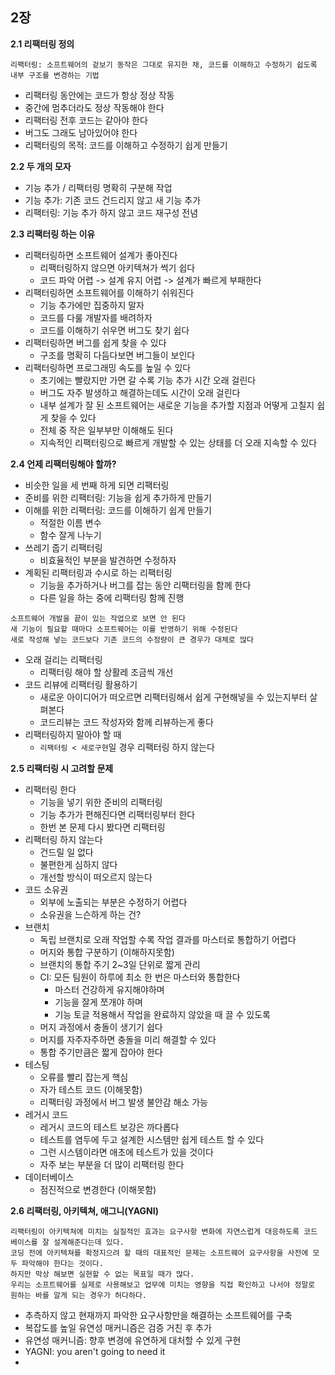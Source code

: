 ## 2장

**2.1 리팩터링 정의**

```
리팩터링: 소프트웨어의 겉보기 동작은 그대로 유지한 채, 코드를 이해하고 수정하기 쉽도록 내부 구조를 변경하는 기법
```

- 리팩터링 동안에는 코드가 항상 정상 작동
- 중간에 멈추더라도 정상 작동해야 한다
- 리팩터링 전후 코드는 같아야 한다
- 버그도 그래도 남아있어야 한다
- 리팩터링의 목적: 코드를 이해하고 수정하기 쉽게 만들기

**2.2 두 개의 모자**

- 기능 추가 / 리팩터링 명확히 구분해 작업
- 기능 추가: 기존 코드 건드리지 않고 새 기능 추가
- 리팩터링: 기능 추가 하지 않고 코드 재구성 전념

**2.3 리팩터링 하는 이유**

- 리팩터링하면 소프트웨어 설계가 좋아진다
  - 리팩터링하지 않으면 아키텍쳐가 썩기 쉽다
  - 코드 파악 어렵 -> 설계 유지 어렵 -> 설계가 빠르게 부패한다
- 리팩터링하면 소프트웨어를 이해하기 쉬워진다
  - 기능 추가에만 집중하지 말자
  - 코드를 다룰 개발자를 배려하자
  - 코드를 이해하기 쉬우면 버그도 찾기 쉽다
- 리팩터링하면 버그를 쉽게 찾을 수 있다
  - 구조를 명확히 다듬다보면 버그들이 보인다
- 리팩터링하면 프로그래밍 속도를 높일 수 있다
  - 초기에는 빨랐지만 가면 갈 수록 기능 추가 시간 오래 걸린다
  - 버그도 자주 발생하고 해결하는데도 시간이 오래 걸린다
  - 내부 설계가 잘 된 소프트웨어는 새로운 기능을 추가할 지점과 어떻게 고칠지 쉽게 찾을 수 있다
  - 전체 중 작은 일부부만 이해해도 된다
  - 지속적인 리팩터링으로 빠르게 개발할 수 있는 상태를 더 오래 지속할 수 있다

**2.4 언제 리팩터링해야 할까?**

- 비슷한 일을 세 번째 하게 되면 리팩터링
- 준비를 위한 리팩터링: 기능을 쉽게 추가하게 만들기
- 이해를 위한 리팩터링: 코드를 이해하기 쉽게 만들기
  - 적절한 이름 변수
  - 함수 잘게 나누기
- 쓰레기 줍기 리팩터링
  - 비효율적인 부분을 발견하면 수정하자
- 계획된 리팩터링과 수시로 하는 리팩터링
  - 기능을 추가하거나 버그를 잡는 동안 리팩터링을 함께 한다
  - 다른 일을 하는 중에 리팩터링 함께 진행
```
소프트웨어 개발을 끝이 있는 작업으로 보면 안 된다
새 기능이 필요할 때마다 소프트웨어는 이를 반영하기 위해 수정된다
새로 작성해 넣는 코드보다 기존 코드의 수정량이 큰 경우가 대체로 많다
```
- 오래 걸리는 리팩터링
  - 리팩터링 해야 할 상활레 조금씩 개선
- 코드 리뷰에 리팩터링 활용하기
  - 새로운 아이디어가 떠오르면 리팩터링해서 쉽게 구현해넣을 수 있는지부터 살펴본다
  - 코드리뷰는 코드 작성자와 함께 리뷰하는게 좋다
- 리팩터링하지 말아야 할 때
  - `리팩터링 < 새로구현`일 경우 리팩터링 하지 않는다

**2.5 리팩터링 시 고려할 문제**

- 리팩터링 한다
  - 기능을 넣기 위한 준비의 리팩터링
  - 기능 추가가 편해진다면 리팩터링부터 한다
  - 한번 본 문제 다시 봤다면 리팩터링
- 리팩터링 하지 않는다
  - 건드릴 일 없다
  - 불편한게 심하지 않다
  - 개선할 방식이 떠오르지 않는다
- 코드 소유권
  - 외부에 노출되는 부분은 수정하기 어렵다
  - 소유권을 느슨하게 하는 건?
- 브랜치
  - 독립 브랜치로 오래 작업할 수록 작업 결과를 마스터로 통합하기 어렵다
  - 머지와 통합 구분하기 (이해하지못함)
  - 브랜치의 통합 주기 2~3일 단위로 짧게 관리
  - CI: 모든 팀원이 하루에 최소 한 번은 마스터와 통합한다
    - 마스터 건강하게 유지해야하며
    - 기능을 잘게 쪼개야 하며
    - 기능 토글 적용해서 작업을 완료하지 않았을 때 끌 수 있도록
  - 머지 과정에서 충돌이 생기기 쉽다
  - 머지를 자주자주하면 충돌을 미리 해결할 수 있다
  - 통합 주기만큼은 짧게 잡아야 한다
 - 테스팅
   - 오류를 빨리 잡는게 핵심
   - 자가 테스트 코드 (이해못함)
   - 리팩터링 과정에서 버그 발생 불안감 해소 가능
- 레거시 코드
  - 레거시 코드의 테스트 보강은 까다롭다
  - 테스트를 염두에 두고 설계한 시스템만 쉽게 테스트 할 수 있다
  - 그런 시스템이라면 애초에 테스트가 있을 것이다
  - 자주 보는 부분을 더 많이 리팩터링 한다
- 데이터베이스 
  - 점진적으로 변경한다 (이해못함)

**2.6 리팩터링, 아키텍쳐, 애그니(YAGNI)**

```
리팩터링이 아키텍쳐에 미치는 실질적인 효과는 요구사항 변화에 자연스럽게 대응하도록 코드 베이스를 잘 설계해준다는데 있다.
코딩 전에 아키텍쳐를 확정지으려 할 때의 대표적인 문제는 소프트웨어 요구사항을 사전에 모두 파악해야 한다는 것이다. 
하지만 막상 해보면 실현할 수 없는 목표일 때가 많다.
우리는 소프트웨어를 실제로 사용해보고 업무에 미치는 영향을 직접 확인하고 나서야 정말로 원하는 바를 알게 되는 경우가 허다하다.
```
- 추측하지 않고 현재까지 파악한 요구사항만을 해결하는 소프트웨어를 구축
- 복잡도를 높일 유연성 매커니즘은 검증 거친 후 추가
- 유연성 매커니즘: 향후 변경에 유연하게 대처할 수 있게 구현
- YAGNI: you aren't going to need it
- 






